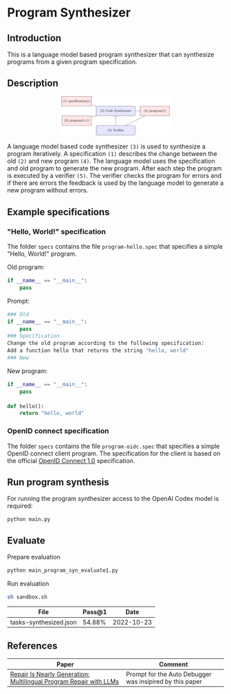# Program Synthesizer

## Introduction
This is a language model based program synthesizer that can synthesize programs from a given program specification.

## Description
<div align="center">
<img src="dataflow.png" width="50%"/>
</div>

A language model based code synthesizer `(3)` is used to synthesize a program iteratively. A specification `(1)` describes the change between the old `(2)` and new program `(4)`. The language model uses the specification and old program to generate the new program. After each step the program is executed by a verifier `(5)`. The verifier checks the program for errors and if there are errors the feedback is used by the language model to generate a new program without errors.

## Example specifications

### "Hello, World!" specification
The folder `specs` contains the file `program-hello.spec` that specifies a simple "Hello, World!" program.

Old program:
```Python
if __name__ == "__main__":
    pass
```

Prompt:
```Python
### Old
if __name__ == "__main__":
    pass
### Specification
Change the old program according to the following specification:
Add a function hello that returns the string "hello, world"
### New
```

New program:
```Python
if __name__ == "__main__":
    pass

def hello():
    return "hello, world"
```

### OpenID connect specification
The folder `specs` contains the file `program-oidc.spec` that specifies a simple OpenID connect client program. The specification for the client is based on the official [OpenID Connect 1.0](https://openid.net/specs/openid-connect-basic-1_0.html) specification.

## Run program synthesis
For running the program synthesizer access to the OpenAI Codex model is required:
```
python main.py
```

## Evaluate
Prepare evaluation
```bash
python main_program_syn_evaluate1.py
```

Run evaluation
```bash
sh sandbox.sh
```

| File | Pass@1 | Date
|--- | --- | --- |
tasks-synthesized.json| 54.88% | 2022-10-23 |

## References

| Paper | Comment |
| --- | --- |
| [Repair Is Nearly Generation: Multilingual Program Repair with LLMs](https://arxiv.org/pdf/2208.11640.pdf) | Prompt for the Auto Debugger was insipired by this paper |
